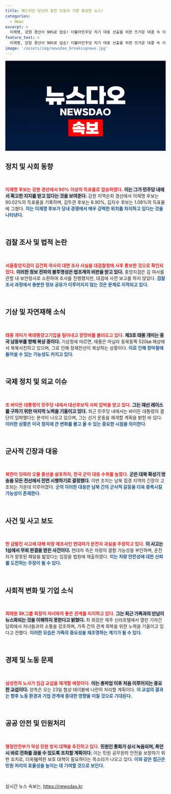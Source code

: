 ```yaml
---
title: 헤드라인 당신이 놓친 오늘의 가장 중요한 뉴스!
categories:
  - News
excerpt: >
  이재명, 강원 경선서 90%로 압승! 더불어민주당 차기 대표 선출을 위한 뜨거운 대결 속 이재명이 놀라운 성적을 기록했습니다. 이제 민주당의 미래는 그의 손에!
feature_text: >
  이재명, 강원 경선서 90%로 압승! 더불어민주당 차기 대표 선출을 위한 뜨거운 대결 속 이재명이 놀라운 성적을 기록했습니다. 이제 민주당의 미래는 그의 손에!
image: '/assets/img/newsdao_breakingnews.jpg'
---
```


<p><img src="/assets/img/newsdao_breakingnews.jpg" alt="koreaapp 속보" /></p>

<h2 data-ke-size="size26">정치 및 사회 동향</h2>

<p data-ke-size="size16">&nbsp;</p>

<p><b><span style="color: #ee2323;">이재명 후보는 강원 경선에서 90% 이상의 득표율로 압승하였다.</span></b> <b><span style="background-color: #21538527;">이는 그가 민주당 내에서 확고한 지지를 받고 있다는 것을 보여준다.</span></b> 강원 지역순회 경선에서 이재명 후보는 90.02%의 득표율을 기록하며, 김두관 후보는 8.90%, 김지수 후보는 1.08%의 득표율에 그쳤다. <b><span style="color: #1a5490;">이는 이재명 후보가 당내 경쟁에서 매우 강력한 위치를 차지하고 있다는 것을 나타낸다.</span></b> </p>

<p data-ke-size="size16">&nbsp;</p>

<h2 data-ke-size="size26">검찰 조사 및 법적 논란</h2>

<p data-ke-size="size16">&nbsp;</p>

<p><b><span style="color: #ee2323;">서울중앙지검이 김건희 여사의 대면 조사 사실을 대검찰청에 사후 통보한 것으로 확인되었다.</span></b> <b><span style="background-color: #21538527;">이러한 정보 전파의 불투명성은 법조계의 비판을 받고 있다.</span></b> 중앙지검은 김 여사를 관할 내 보안청사로 소환하여 조사를 진행했지만, 대검에 사전 보고를 하지 않았다. <b><span style="color: #1a5490;">검찰 조사 과정에서 충분한 정보 공유가 이루어지지 않는 것은 문제로 지적되고 있다.</span></b></p>

<p data-ke-size="size16">&nbsp;</p>

<h2 data-ke-size="size26">기상 및 자연재해 소식</h2>

<p data-ke-size="size16">&nbsp;</p>

<p><b><span style="color: #ee2323;">태풍 개미가 북태평양고기압을 밀어내고 장맛비를 불러오고 있다.</span></b> <b><span style="background-color: #21538527;">제3호 태풍 개미는 중국 남동부를 향해 북상 중이다.</span></b> 기상청에 따르면, 태풍은 마닐라 동북동쪽 520㎞ 해상에서 북북서진하고 있으며, 그로 인해 정체전선이 북상하는 상황이다. <b><span style="color: #1a5490;">이로 인해 장마철에 들어설 수 있는 가능성도 커지고 있다.</span></b></p>

<p data-ke-size="size16">&nbsp;</p>

<h2 data-ke-size="size26">국제 정치 및 외교 이슈</h2>

<p data-ke-size="size16">&nbsp;</p>

<p><b><span style="color: #ee2323;">조 바이든 대통령이 민주당 내에서 대선후보직 사퇴 압박을 받고 있다.</span></b> <b><span style="background-color: #21538527;">그는 재선 레이스를 구하기 위한 마지막 노력을 기울이고 있다.</span></b> 최근 민주당 내에서는 바이든 대통령의 결단이 임박했다는 분석이 나오고 있으며, 그는 선거 운동을 재개할 계획을 밝힌 바 있다. <b><span style="color: #1a5490;">이러한 상황은 미국 정치에 큰 변화를 몰고 올 수 있는 중요한 시점을 의미한다.</span></b></p>

<p data-ke-size="size16">&nbsp;</p>

<h2 data-ke-size="size26">군사적 긴장과 대응</h2>

<p data-ke-size="size16">&nbsp;</p>

<p><b><span style="color: #ee2323;">북한이 잇따라 오물 풍선을 살포하자, 한국 군이 대응 수위를 높였다.</span></b> <b><span style="background-color: #21538527;">군은 대북 확성기 방송을 모든 전선에서 전면 시행하기로 결정했다.</span></b> 이번 조치는 남북 접경 지역의 긴장이 고조되는 가운데 이루어졌다. <b><span style="color: #1a5490;">군의 이러한 대응은 남북 간의 군사적 갈등을 더욱 증폭시킬 가능성이 존재한다.</span></b></p>

<p data-ke-size="size16">&nbsp;</p>

<h2 data-ke-size="size26">사건 및 사고 보도</h2>

<p data-ke-size="size16">&nbsp;</p>

<p><b><span style="color: #ee2323;">한 급발진 사고에 대해 차량 제조사인 현대차가 운전자 과실을 주장하고 있다.</span></b> <b><span style="background-color: #21538527;">이 사고는 1심에서 무죄 판결을 받은 사건이다.</span></b> 현대차 측은 차량의 결함 가능성을 부인하며, 운전자가 잘못된 페달을 밟았다는 입장을 법원에 제출하였다. <b><span style="color: #1a5490;">이는 차량 안전성에 대한 신뢰를 도전하는 주장이 될 수 있다.</span></b></p>

<p data-ke-size="size16">&nbsp;</p>

<h2 data-ke-size="size26">사회적 변화 및 기업 소식</h2>

<p data-ke-size="size16">&nbsp;</p>

<p><b><span style="color: #ee2323;">최태원 SK그룹 회장이 자녀와의 좋은 관계를 지지하고 있다.</span></b> <b><span style="background-color: #21538527;">그는 최근 가족과의 만남이 뉴스화되는 것을 이해하지 못한다고 밝혔다.</span></b> 최 회장은 제주 신라호텔에서 열린 기자간담회에서 자녀들과의 소통을 강조하며, 가족 간의 관계 회복을 위한 노력을 기울이고 있다고 전했다. <b><span style="color: #1a5490;">이러한 모습은 가족의 중요성을 재조명하는 계기가 될 수 있다.</span></b></p>

<p data-ke-size="size16">&nbsp;</p>

<h2 data-ke-size="size26">경제 및 노동 문제</h2>

<p data-ke-size="size16">&nbsp;</p>

<p><b><span style="color: #ee2323;">삼성전자 노사가 임금 교섭을 재개할 예정이다.</span></b> <b><span style="background-color: #21538527;">이는 총파업 이후 처음 이루어지는 중요한 교섭이다.</span></b> 양측은 오는 23일 협상 테이블에 나란히 자리할 계획이다. <b><span style="color: #1a5490;">이 교섭의 결과는 향후 노동 환경과 기업 관계에 중대한 영향을 미칠 것으로 기대된다.</span></b></p>

<p data-ke-size="size16">&nbsp;</p>

<h2 data-ke-size="size26">공공 안전 및 민원처리</h2>

<p data-ke-size="size16">&nbsp;</p>

<p><b><span style="color: #ee2323;">행정안전부가 악성 민원 방지 대책을 추진하고 있다.</span></b> <b><span style="background-color: #21538527;">민원인 통화가 상시 녹음되며, 폭언 시 바로 전화를 끊을 수 있도록 조치할 계획이다.</span></b> 이는 민원 공무원의 안전을 보장하기 위한 조치로, 더욱強력한 보호 대책이 필요하다는 목소리가 나오고 있다. <b><span style="color: #1a5490;">이와 같은 접근은 민원 처리의 효율성을 높이는 데 기여할 것으로 보인다.</span></b></p>

<p data-ke-size="size16">&nbsp;</p>
실시간 뉴스 속보는, <a href="https://newsdao.kr" rel="dofollow">https://newsdao.kr</a>


